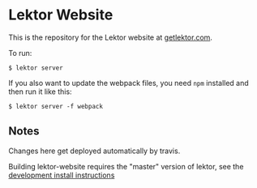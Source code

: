 # Lektor Website

This is the repository for the Lektor website at
[getlektor.com](https://www.getlektor.com/).

To run:

```
$ lektor server
```

If you also want to update the webpack files, you need `npm` installed
and then run it like this:

```
$ lektor server -f webpack
```

## Notes

Changes here get deployed automatically by travis.

Building lektor-website requires the "master" version of lektor, see the [development install instructions](https://github.com/lektor/lektor)

